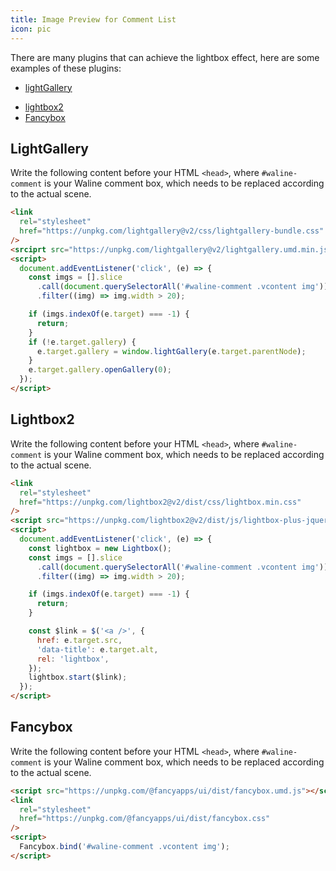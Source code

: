 ```yaml
---
title: Image Preview for Comment List
icon: pic
---
```


There are many plugins that can achieve the lightbox effect, here are some examples of these plugins:

- [lightGallery](https://www.lightgalleryjs.com/)
<!-- - [Slimbox2](https://www.digitalia.be/software/slimbox2/) -->
- [lightbox2](https://lokeshdhakar.com/projects/lightbox2/)
- [Fancybox](https://fancyapps.com/docs/ui/fancybox/)

<!-- more -->

## LightGallery

Write the following content before your HTML `<head>`, where `#waline-comment` is your Waline comment box, which needs to be replaced according to the actual scene.

```html
<link
  rel="stylesheet"
  href="https://unpkg.com/lightgallery@v2/css/lightgallery-bundle.css"
/>
<srciprt src="https://unpkg.com/lightgallery@v2/lightgallery.umd.min.js" />
<script>
  document.addEventListener('click', (e) => {
    const imgs = [].slice
      .call(document.querySelectorAll('#waline-comment .vcontent img'))
      .filter((img) => img.width > 20);

    if (imgs.indexOf(e.target) === -1) {
      return;
    }
    if (!e.target.gallery) {
      e.target.gallery = window.lightGallery(e.target.parentNode);
    }
    e.target.gallery.openGallery(0);
  });
</script>
```

<!--
##Slimbox2

Write the following content before your HTML `<head>`, where `#waline-comment` is your Waline comment box, which needs to be replaced according to the actual scene.

```html
<link
  rel="stylesheet"
  href="//cdn.jsdelivr.net/gh/cbeyls/slimbox/css/slimbox2.css"
/>
<script src="https://unpkg.com/jquery@v1/dist/jquery.min.js"></script>
<script src="//cdn.jsdelivr.net/gh/cbeyls/slimbox/js/slimbox2.js"></script>
<script>
  document.addEventListener('click', (e) => {
    const imgs = [].slice
      .call(document.querySelectorAll('#waline-comment .vcontent img'))
      .filter((img) => img.width > 20);

    const idx = imgs.indexOf(e.target);
    if (idx === -1) {
      return;
    }

    $.slimbox(e.target.src, e.target.alt, {});
  });
</script>
``` -->

## Lightbox2

Write the following content before your HTML `<head>`, where `#waline-comment` is your Waline comment box, which needs to be replaced according to the actual scene.

```html
<link
  rel="stylesheet"
  href="https://unpkg.com/lightbox2@v2/dist/css/lightbox.min.css"
/>
<script src="https://unpkg.com/lightbox2@v2/dist/js/lightbox-plus-jquery.min.js"></script>
<script>
  document.addEventListener('click', (e) => {
    const lightbox = new Lightbox();
    const imgs = [].slice
      .call(document.querySelectorAll('#waline-comment .vcontent img'))
      .filter((img) => img.width > 20);

    if (imgs.indexOf(e.target) === -1) {
      return;
    }

    const $link = $('<a />', {
      href: e.target.src,
      'data-title': e.target.alt,
      rel: 'lightbox',
    });
    lightbox.start($link);
  });
</script>
```

## Fancybox

Write the following content before your HTML `<head>`, where `#waline-comment` is your Waline comment box, which needs to be replaced according to the actual scene.

```html
<script src="https://unpkg.com/@fancyapps/ui/dist/fancybox.umd.js"></script>
<link
  rel="stylesheet"
  href="https://unpkg.com/@fancyapps/ui/dist/fancybox.css"
/>
<script>
  Fancybox.bind('#waline-comment .vcontent img');
</script>
```
